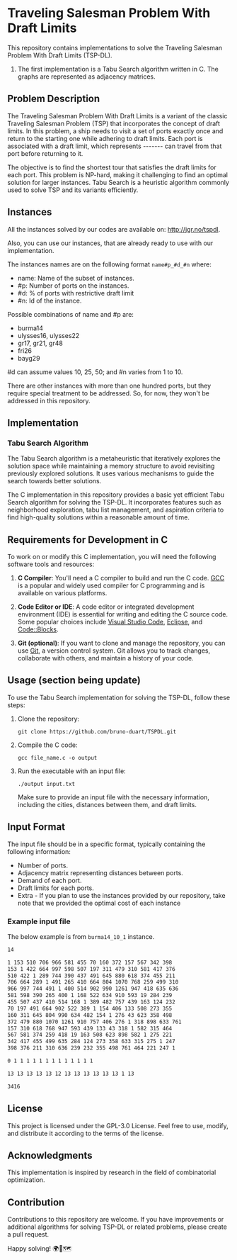 # Traveling Salesman Problem With Draft Limits

This repository contains implementations to solve the Traveling Salesman Problem With Draft Limits (TSP-DL).

1. The first implementation is a Tabu Search algorithm written in C. The graphs are represented as adjacency matrices.

## Problem Description

The Traveling Salesman Problem With Draft Limits is a variant of the classic Traveling Salesman Problem (TSP) that incorporates the concept of draft limits. In this problem, a ship needs to visit a set of ports exactly once and return to the starting one while adhering to draft limits. Each port is associated with a draft limit, which represents ------- can travel from that port before returning to it.

The objective is to find the shortest tour that satisfies the draft limits for each port. This problem is NP-hard, making it challenging to find an optimal solution for larger instances. Tabu Search is a heuristic algorithm commonly used to solve TSP and its variants efficiently.

## Instances

All the instances solved by our codes are available on:  <http://jgr.no/tspdl>.

Also, you can use our instances, that are already ready to use with our implementation.

The instances names are on the following format ```name#p_#d_#n``` where:

+ name: Name of the subset of instances.
+ \#p: Number of ports on the instances.
+ \#d: % of ports with restrictive draft limit
+ \#n: Id of the instance.

Possible combinations of name and #p are:

+ burma14
+ ulysses16, ulysses22
+ gr17, gr21, gr48
+ fri26
+ bayg29

\#d can assume values 10, 25, 50;
and \#n varies from 1 to 10.

There are other instances with more than one hundred ports, but they require special treatment to be addressed. So, for now, they won't be addressed in this repository.

## Implementation

### Tabu Search Algorithm

The Tabu Search algorithm is a metaheuristic that iteratively explores the solution space while maintaining a memory structure to avoid revisiting previously explored solutions. It uses various mechanisms to guide the search towards better solutions.

The C implementation in this repository provides a basic yet efficient Tabu Search algorithm for solving the TSP-DL. It incorporates features such as neighborhood exploration, tabu list management, and aspiration criteria to find high-quality solutions within a reasonable amount of time.

## Requirements for Development in C

To work on or modify this C implementation, you will need the following software tools and resources:

1. **C Compiler**: You'll need a C compiler to build and run the C code. [GCC](https://gcc.gnu.org/) is a popular and widely used compiler for C programming and is available on various platforms.

2. **Code Editor or IDE**: A code editor or integrated development environment (IDE) is essential for writing and editing the C source code. Some popular choices include [Visual Studio Code](https://code.visualstudio.com/), [Eclipse](https://www.eclipse.org/), and [Code::Blocks](http://www.codeblocks.org/).

3. **Git (optional)**: If you want to clone and manage the repository, you can use [Git](https://git-scm.com/), a version control system. Git allows you to track changes, collaborate with others, and maintain a history of your code.

## Usage (section being update)

To use the Tabu Search implementation for solving the TSP-DL, follow these steps:

1. Clone the repository:

   ```shell
   git clone https://github.com/bruno-duart/TSPDL.git
   ```

2. Compile the C code:

    ```shell
    gcc file_name.c -o output
    ```

3. Run the executable with an input file:

    ```shell
    ./output input.txt
    ```

    Make sure to provide an input file with the necessary information, including the cities, distances between them, and draft limits.

## Input Format

The input file should be in a specific format, typically containing the following information:

- Number of ports.
- Adjacency matrix representing distances between ports.
- Demand of each port.
- Draft limits for each ports.
- Extra - If you plan to use the instances provided by our repository, take note that we provided the optimal cost of each instance

### Example input file

The below example is from ```burma14_10_1``` instance.

```txt
14

1 153 510 706 966 581 455 70 160 372 157 567 342 398 
153 1 422 664 997 598 507 197 311 479 310 581 417 376 
510 422 1 289 744 390 437 491 645 880 618 374 455 211 
706 664 289 1 491 265 410 664 804 1070 768 259 499 310 
966 997 744 491 1 400 514 902 990 1261 947 418 635 636 
581 598 390 265 400 1 168 522 634 910 593 19 284 239 
455 507 437 410 514 168 1 389 482 757 439 163 124 232 
70 197 491 664 902 522 389 1 154 406 133 508 273 355 
160 311 645 804 990 634 482 154 1 276 43 623 358 498 
372 479 880 1070 1261 910 757 406 276 1 318 898 633 761 
157 310 618 768 947 593 439 133 43 318 1 582 315 464 
567 581 374 259 418 19 163 508 623 898 582 1 275 221 
342 417 455 499 635 284 124 273 358 633 315 275 1 247 
398 376 211 310 636 239 232 355 498 761 464 221 247 1 

0 1 1 1 1 1 1 1 1 1 1 1 1 1 

13 13 13 13 13 12 13 13 13 13 13 13 1 13 

3416
```

## License

This project is licensed under the GPL-3.0 License. Feel free to use, modify, and distribute it according to the terms of the license.

## Acknowledgments

This implementation is inspired by research in the field of combinatorial optimization.

## Contribution

Contributions to this repository are welcome. If you have improvements or additional algorithms for solving TSP-DL or related problems, please create a pull request.

Happy solving! 🌍🧳🗺️

